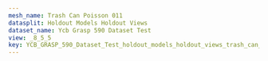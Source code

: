 ```yaml
---
mesh_name: Trash Can Poisson 011
datasplit: Holdout Models Holdout Views
dataset_name: Ycb Grasp 590 Dataset Test
view: _8_5_5
key: YCB_GRASP_590_Dataset_Test_holdout_models_holdout_views_trash_can_poisson_011__8_5_5
---
```

